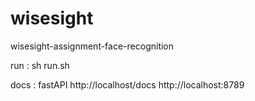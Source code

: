 # wisesight
wisesight-assignment-face-recognition


run : 
sh run.sh

docs : fastAPI
http://localhost/docs
http://localhost:8789
